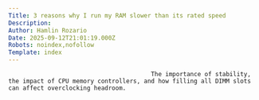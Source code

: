 ```yaml
---
Title: 3 reasons why I run my RAM slower than its rated speed
Description: 
Author: Hamlin Rozario
Date: 2025-09-12T21:01:19.000Z
Robots: noindex,nofollow
Template: index
---
```


                                            The importance of stability, the impact of CPU memory controllers, and how filling all DIMM slots can affect overclocking headroom.
                                        
